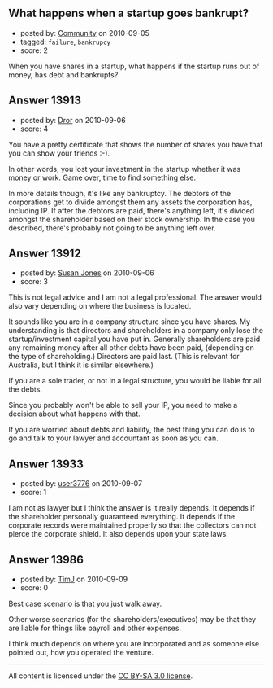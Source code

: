 ## What happens when a startup goes bankrupt?

- posted by: [Community](https://stackexchange.com/users/-1/-1-community) on 2010-09-05
- tagged: `failure`, `bankrupcy`
- score: 2

When you have shares in a startup, what happens if the startup runs out of money, has debt and bankrupts?




## Answer 13913

- posted by: [Dror](https://stackexchange.com/users/-1/1057-dror) on 2010-09-06
- score: 4

You have a pretty certificate that shows the number of shares you have that you can show your friends :-).

In other words, you lost your investment in the startup whether it was money or work. Game over, time to find something else.

In more details though, it's like any bankruptcy.  The debtors of the corporations get to divide amongst them any assets the corporation has, including IP. If after the debtors are paid, there's anything left, it's divided amongst the shareholder based on their stock ownership. In the case you described, there's probably not going to be anything left over.


## Answer 13912

- posted by: [Susan Jones](https://stackexchange.com/users/-1/2737-susan-jones) on 2010-09-06
- score: 3

This is not legal advice and I am not a legal professional. The answer would also vary depending on where the business is located.

It sounds like you are in a company structure since you have shares. My understanding is that directors and shareholders in a company only lose the startup/investment capital you have put in. Generally shareholders are paid any remaining money after all other debts have been paid, (depending on the type of shareholding.) Directors are paid last. (This is relevant for Australia, but I think it is similar elsewhere.)

If you are a sole trader, or not in a legal structure, you would be liable for all the debts.

Since you probably won't be able to sell your IP, you need to make a decision about what happens with that.

If you are worried about debts and liability, the best thing you can do is to go and talk to your lawyer and accountant as soon as  you can. 


## Answer 13933

- posted by: [user3776](https://stackexchange.com/users/-1/3776-user3776) on 2010-09-07
- score: 1

<p>I am not as lawyer but I think the answer is it really depends.  It depends if the shareholder personally guaranteed everything.  It depends if the corporate records were maintained properly so that the collectors can not pierce the corporate shield.  It also depends upon your state laws.</p>



</p>



## Answer 13986

- posted by: [TimJ](https://stackexchange.com/users/-1/1172-timj) on 2010-09-09
- score: 0

Best case scenario is that you just walk away.

Other worse scenarios (for the shareholders/executives) may be that they are liable for things like payroll and other expenses.  

I think much depends on where you are incorporated and as someone else pointed out, how you operated the venture.  





---

All content is licensed under the [CC BY-SA 3.0 license](https://creativecommons.org/licenses/by-sa/3.0/).

